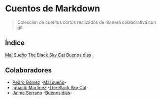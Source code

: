 # Cuentos de Markdown

> Colección de cuentos cortos realizados de manera colaborativa con git.

## Índice

[Mal Sueño](mal-suenio/index.md)
[The Black Sky Cat](black-sky-cat/index.md)
[Buenos dias](mal-suenio/story1.md)

## Colaboradores

- [Pedro Gómez](https://github.com/petrlr14) -[Mal sueño](mal-suenio/index.md)-
- [Ignacio Martínez](https://github.com/RIMP-19) -[The Black Sky Cat](black-sky-cat/index.md)-
- [Jaime Serrano](https://github.com/JaimeSerrano15) -[Buenos días](mal-suenio/story1)-
